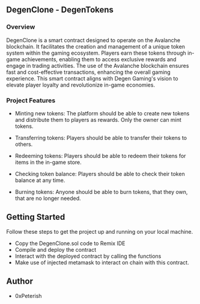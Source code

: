 ## DegenClone - DegenTokens

### Overview 

DegenClone is a smart contract designed to operate on the Avalanche blockchain. It facilitates the creation and management of a unique token system within the gaming ecosystem. Players earn these tokens through in-game achievements, enabling them to access exclusive rewards and engage in trading activities. The use of the Avalanche blockchain ensures fast and cost-effective transactions, enhancing the overall gaming experience. This smart contract aligns with Degen Gaming's vision to elevate player loyalty and revolutionize in-game economies.


### Project Features

- Minting new tokens: The platform should be able to create new tokens and distribute them to players as rewards. Only the owner can mint tokens.

- Transferring tokens: Players should be able to transfer their tokens to others.

- Redeeming tokens: Players should be able to redeem their tokens for items in the in-game store.

- Checking token balance: Players should be able to check their token balance at any time.

- Burning tokens: Anyone should be able to burn tokens, that they own, that are no longer needed.


## Getting Started

Follow these steps to get the project up and running on your local machine.

- Copy the DegenClone.sol code to Remix IDE
- Compile and deploy the contract
- Interact with the deployed contract by calling the functions
- Make use of injected metamask to interact on chain with this contract.

## Author

- 0xPeterish